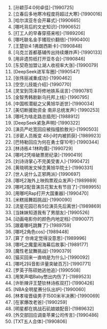 
1. [孙颖莎4:0何卓佳]-[1990725]
1. [立春后多地寒冷程度将超过大寒]-[1990016]
1. [哈尔滨亚冬会开幕式]-[1990665]
1. [哪吒背后的文史知识]-[1990652]
1. [打工人的早春穿搭来啦]-[1989206]
1. [哪吒联名金手镯现价翻倍]-[1990400]
1. [王楚钦4:1弗朗西斯卡]-[1990848]
1. [乌克兰首都基辅传出持续爆炸声]-[1990133]
1. [用非遗剪纸打开亚冬会]-[1990846]
1. [东契奇加盟让湖人收视率大涨]-[1990079]
1. [DeepSeek进军车圈]-[1990547]
1. [张伟丽减重成功]-[1990462]
1. [空空儿技能介绍]-[1990770]
1. [灵宝到菏泽将修地铁系谣言]-[1990781]
1. [金智秀韩剧新乌托邦上线]-[1990795]
1. [中国核潜艇之父黄旭华逝世]-[1990034]
1. [美切断援助资金 南非总统发声]-[1990253]
1. [哪吒为啥走路总插兜]-[1988912]
1. [DeepSeek紧急声明]-[1990322]
1. [演员严屹宽回应被指撞脸敖光]-[1990503]
1. [涉密人员叛变 48小时内被抓获]-[1989923]
1. [巴特勒回应为何在勇士穿10号]-[1990344]
1. [林诗栋4:1林昀儒]-[1990729]
1. [哪吒2凭啥破票房纪录]-[1990419]
1. [刘诗诗掌心不完美受害人]-[1990472]
1. [黄晓明发文悼念黄旭华院士]-[1990331]
1. [世人说什么正邪两派]-[1990697]
1. [哪吒2海外上映购票观众发声]-[1989989]
1. [哪吒2配音演员花絮太有节目了]-[1989955]
1. [用哪吒Rap打开大国重器]-[1990470]
1. [米糕摇舞蹈挑战]-[1990090]
1. [流星花园已有5位演员先后离世]-[1989869]
1. [当妹妹知道我有了男朋友]-[1990526]
1. [动画电影你的颜色内地定档]-[1990077]
1. [跟着哪吒跳舞了]-[1989759]
1. [哪吒2角色cos]-[1989448]
1. [算了 你肯定觉得没意思]-[1989996]
1. [哪吒之魔童闹海幕后故事]-[1989177]
1. [魔性老鼠舞挑战]-[1990379]
1. [猫买回来一直响是为什么]-[1990092]
1. [哪吒2抖音影评量突破百万]-[1990771]
1. [罗英子陈硕她逃他追]-[1990508]
1. [用笑声唱Baby憋出内伤了]-[1989523]
1. [许昕辣评王楚钦林诗栋双打]-[1990426]
1. [NBA全明星赛分队出炉]-[1990060]
1. [林孝埈晋级男子1500米半决赛]-[1990069]
1. [在家爆改老爸]-[1990259]
1. [明星都在挑战石矶娘娘配音]-[1989632]
1. [外交部回应调查苹果公司传言]-[1990486]
1. [TXT五人合体]-[1990806]